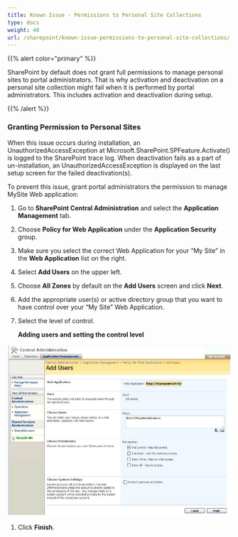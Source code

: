```yaml
---
title: Known Issue - Permissions to Personal Site Collections
type: docs
weight: 40
url: /sharepoint/known-issue-permissions-to-personal-site-collections/
---
```


{{% alert color="primary" %}} 

SharePoint by default does not grant full permissions to manage personal sites to portal administrators. That is why activation and deactivation on a personal site collection might fail when it is performed by portal administrators. This includes activation and deactivation during setup.

{{% /alert %}} 
### **Granting Permission to Personal Sites**
When this issue occurs during installation, an UnauthorizedAccessException at Microsoft.SharePoint.SPFeature.Activate() is logged to the SharePoint trace log. When deactivation fails as a part of un-installation, an UnauthorizedAccessException is displayed on the last setup screen for the failed deactivation(s).

To prevent this issue, grant portal administrators the permission to manage MySite Web application:

1. Go to **SharePoint Central Administration** and select the **Application Management** tab.
1. Choose **Policy for Web Application** under the **Application Security** group.
1. Make sure you select the correct Web Application for your “My Site” in the **Web Application** list on the right.
1. Select **Add Users** on the upper left.
1. Choose **All Zones** by default on the **Add Users** screen and click **Next**.
1. Add the appropriate user(s) or active directory group that you want to have control over your “My Site” Web Application.
1. Select the level of control. 

   **Adding users and setting the control level** 

![todo:image_alt_text](known-issue-permissions-to-personal-site-collections_1.png)




1. Click **Finish**.
